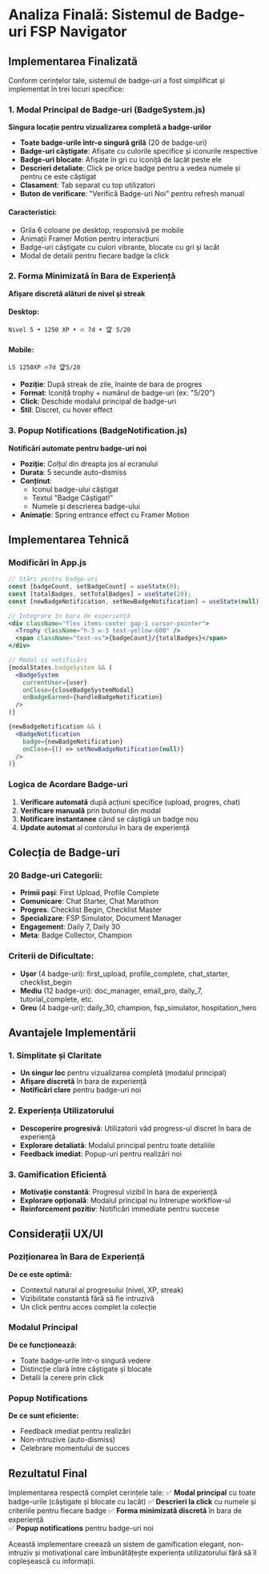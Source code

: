 # Analiza Finală: Sistemul de Badge-uri FSP Navigator

## Implementarea Finalizată

Conform cerințelor tale, sistemul de badge-uri a fost simplificat și implementat în trei locuri specifice:

### 1. Modal Principal de Badge-uri (BadgeSystem.js)
**Singura locație pentru vizualizarea completă a badge-urilor**

- **Toate badge-urile într-o singură grilă** (20 de badge-uri)
- **Badge-uri câștigate**: Afișate cu culorile specifice și iconurile respective
- **Badge-uri blocate**: Afișate în gri cu iconiță de lacăt peste ele
- **Descrieri detaliate**: Click pe orice badge pentru a vedea numele și pentru ce este câștigat
- **Clasament**: Tab separat cu top utilizatori
- **Buton de verificare**: "Verifică Badge-uri Noi" pentru refresh manual

#### Caracteristici:
- Grila 6 coloane pe desktop, responsivă pe mobile
- Animații Framer Motion pentru interacțiuni
- Badge-uri câștigate cu culori vibrante, blocate cu gri și lacăt
- Modal de detalii pentru fiecare badge la click

### 2. Forma Minimizată în Bara de Experiență
**Afișare discretă alături de nivel și streak**

#### Desktop:
```
Nivel 5 • 1250 XP • 🔥 7d • 🏆 5/20
```

#### Mobile:
```
L5 1250XP 🔥7d 🏆5/20
```

- **Poziție**: După streak de zile, înainte de bara de progres
- **Format**: Iconiță trophy + numărul de badge-uri (ex: "5/20")
- **Click**: Deschide modalul principal de badge-uri
- **Stil**: Discret, cu hover effect

### 3. Popup Notifications (BadgeNotification.js)
**Notificări automate pentru badge-uri noi**

- **Poziție**: Colțul din dreapta jos al ecranului
- **Durata**: 5 secunde auto-dismiss
- **Conținut**: 
  - Iconul badge-ului câștigat
  - Textul "Badge Câștigat!"
  - Numele și descrierea badge-ului
- **Animație**: Spring entrance effect cu Framer Motion

## Implementarea Tehnică

### Modificări în App.js
```jsx
// Stări pentru badge-uri
const [badgeCount, setBadgeCount] = useState(0);
const [totalBadges, setTotalBadges] = useState(20);
const [newBadgeNotification, setNewBadgeNotification] = useState(null);

// Integrare în bara de experiență
<div className="flex items-center gap-1 cursor-pointer">
  <Trophy className="h-3 w-3 text-yellow-600" />
  <span className="text-xs">{badgeCount}/{totalBadges}</span>
</div>

// Modal și notificări
{modalStates.badgeSystem && (
  <BadgeSystem 
    currentUser={user} 
    onClose={closeBadgeSystemModal}
    onBadgeEarned={handleBadgeNotification}
  />
)}

{newBadgeNotification && (
  <BadgeNotification 
    badge={newBadgeNotification}
    onClose={() => setNewBadgeNotification(null)}
  />
)}
```

### Logica de Acordare Badge-uri
1. **Verificare automată** după acțiuni specifice (upload, progres, chat)
2. **Verificare manuală** prin butonul din modal
3. **Notificare instantanee** când se câștigă un badge nou
4. **Update automat** al contorului în bara de experiență

## Colecția de Badge-uri

### 20 Badge-uri Categorii:
- **Primii pași**: First Upload, Profile Complete
- **Comunicare**: Chat Starter, Chat Marathon  
- **Progres**: Checklist Begin, Checklist Master
- **Specializare**: FSP Simulator, Document Manager
- **Engagement**: Daily 7, Daily 30
- **Meta**: Badge Collector, Champion

### Criterii de Dificultate:
- **Ușor** (4 badge-uri): first_upload, profile_complete, chat_starter, checklist_begin
- **Mediu** (12 badge-uri): doc_manager, email_pro, daily_7, tutorial_complete, etc.
- **Greu** (4 badge-uri): daily_30, champion, fsp_simulator, hospitation_hero

## Avantajele Implementării

### 1. Simplitate și Claritate
- **Un singur loc** pentru vizualizarea completă (modalul principal)
- **Afișare discretă** în bara de experiență
- **Notificări clare** pentru badge-uri noi

### 2. Experiența Utilizatorului
- **Descoperire progresivă**: Utilizatorii văd progress-ul discret în bara de experiență
- **Explorare detaliată**: Modalul principal pentru toate detaliile
- **Feedback imediat**: Popup-uri pentru realizări noi

### 3. Gamification Eficientă
- **Motivație constantă**: Progresul vizibil în bara de experiență
- **Explorare opțională**: Modalul principal nu întrerupe workflow-ul
- **Reinforcement pozitiv**: Notificări immediate pentru succese

## Considerații UX/UI

### Poziționarea în Bara de Experiență
**De ce este optimă:**
- Contextul natural al progresului (nivel, XP, streak)
- Vizibilitate constantă fără să fie intruzivă
- Un click pentru acces complet la colecție

### Modalul Principal
**De ce funcționează:**
- Toate badge-urile într-o singură vedere
- Distincție clară între câștigate și blocate
- Detalii la cerere prin click

### Popup Notifications
**De ce sunt eficiente:**
- Feedback imediat pentru realizări
- Non-intruzive (auto-dismiss)
- Celebrare momentului de succes

## Rezultatul Final

Implementarea respectă complet cerințele tale:
✅ **Modal principal** cu toate badge-urile (câștigate și blocate cu lacăt)
✅ **Descrieri la click** cu numele și criteriile pentru fiecare badge
✅ **Forma minimizată discretă** în bara de experiență  
✅ **Popup notifications** pentru badge-uri noi

Această implementare creează un sistem de gamification elegant, non-intruziv și motivațional care îmbunătățește experiența utilizatorului fără să îl copleșească cu informații.